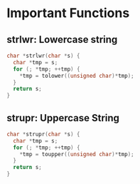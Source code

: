 # Important Functions

## strlwr: Lowercase string

```c
char *strlwr(char *s) {
  char *tmp = s;
  for (; *tmp; ++tmp) {
    *tmp = tolower((unsigned char)*tmp);
  }
  return s;
}
```

## strupr: Uppercase String

```c
char *strupr(char *s) {
  char *tmp = s;
  for (; *tmp; ++tmp) {
    *tmp = toupper((unsigned char)*tmp);
  }
  return s;
}
```
